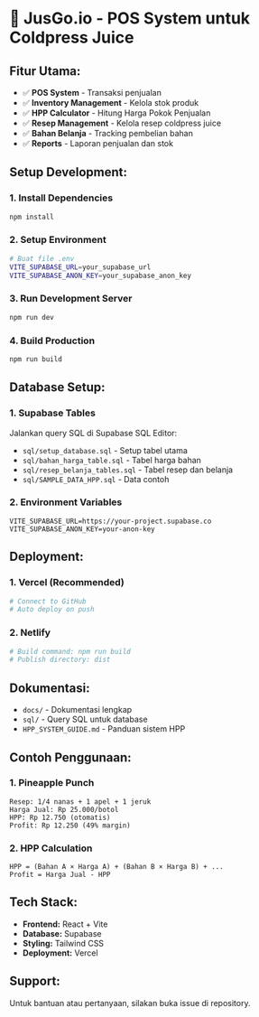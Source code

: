 # 🥤 JusGo.io - POS System untuk Coldpress Juice

## **Fitur Utama:**
- ✅ **POS System** - Transaksi penjualan
- ✅ **Inventory Management** - Kelola stok produk
- ✅ **HPP Calculator** - Hitung Harga Pokok Penjualan
- ✅ **Resep Management** - Kelola resep coldpress juice
- ✅ **Bahan Belanja** - Tracking pembelian bahan
- ✅ **Reports** - Laporan penjualan dan stok

## **Setup Development:**

### **1. Install Dependencies**
```bash
npm install
```

### **2. Setup Environment**
```bash
# Buat file .env
VITE_SUPABASE_URL=your_supabase_url
VITE_SUPABASE_ANON_KEY=your_supabase_anon_key
```

### **3. Run Development Server**
```bash
npm run dev
```

### **4. Build Production**
```bash
npm run build
```

## **Database Setup:**

### **1. Supabase Tables**
Jalankan query SQL di Supabase SQL Editor:
- `sql/setup_database.sql` - Setup tabel utama
- `sql/bahan_harga_table.sql` - Tabel harga bahan
- `sql/resep_belanja_tables.sql` - Tabel resep dan belanja
- `sql/SAMPLE_DATA_HPP.sql` - Data contoh

### **2. Environment Variables**
```env
VITE_SUPABASE_URL=https://your-project.supabase.co
VITE_SUPABASE_ANON_KEY=your-anon-key
```

## **Deployment:**

### **1. Vercel (Recommended)**
```bash
# Connect to GitHub
# Auto deploy on push
```

### **2. Netlify**
```bash
# Build command: npm run build
# Publish directory: dist
```

## **Dokumentasi:**
- `docs/` - Dokumentasi lengkap
- `sql/` - Query SQL untuk database
- `HPP_SYSTEM_GUIDE.md` - Panduan sistem HPP

## **Contoh Penggunaan:**

### **1. Pineapple Punch**
```
Resep: 1/4 nanas + 1 apel + 1 jeruk
Harga Jual: Rp 25.000/botol
HPP: Rp 12.750 (otomatis)
Profit: Rp 12.250 (49% margin)
```

### **2. HPP Calculation**
```
HPP = (Bahan A × Harga A) + (Bahan B × Harga B) + ...
Profit = Harga Jual - HPP
```

## **Tech Stack:**
- **Frontend:** React + Vite
- **Database:** Supabase
- **Styling:** Tailwind CSS
- **Deployment:** Vercel

## **Support:**
Untuk bantuan atau pertanyaan, silakan buka issue di repository.
